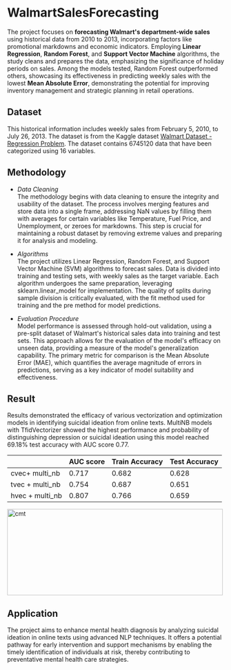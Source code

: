 # WalmartSalesForecasting
The project focuses on **forecasting Walmart's department-wide sales** using historical data from 2010 to 2013, incorporating factors like promotional markdowns and economic indicators. Employing **Linear Regression**, **Random Forest**, and **Support Vector Machine** algorithms, the study cleans and prepares the data, emphasizing the significance of holiday periods on sales. Among the models tested, Random Forest outperformed others, showcasing its effectiveness in predicting weekly sales with the lowest **Mean Absolute Error**, demonstrating the potential for improving inventory management and strategic planning in retail operations.

## Dataset  
This historical information includes weekly sales from February 5, 2010, to July 26, 2013. The dataset is from the Kaggle dataset [Walmart Dataset - Regression Problem](https://www.kaggle.com/datasets/yasserh/walmart-dataset"悬停显示"). The dataset contains 6745120 data that have been categorized using 16 variables.

## Methodology
* *Data Cleaning*  
The methodology begins with data cleaning to ensure the integrity and usability of the dataset. The process involves merging features and store data into a single frame, addressing NaN values by filling them with averages for certain variables like Temperature, Fuel Price, and Unemployment, or zeroes for markdowns. This step is crucial for maintaining a robust dataset by removing extreme values and preparing it for analysis and modeling.  

* *Algorithms*  
The project utilizes Linear Regression, Random Forest, and Support Vector Machine (SVM) algorithms to forecast sales. Data is divided into training and testing sets, with weekly sales as the target variable. Each algorithm undergoes the same preparation, leveraging sklearn.linear_model for implementation. The quality of splits during sample division is critically evaluated, with the fit method used for training and the pre method for model predictions.  

* *Evaluation Procedure*  
Model performance is assessed through hold-out validation, using a pre-split dataset of Walmart's historical sales data into training and test sets. This approach allows for the evaluation of the model's efficacy on unseen data, providing a measure of the model's generalization capability. The primary metric for comparison is the Mean Absolute Error (MAE), which quantifies the average magnitude of errors in predictions, serving as a key indicator of model suitability and effectiveness.

## Result  
Results demonstrated the efficacy of various vectorization and optimization models in identifying suicidal ideation from online texts. MultiNB models with TfidVectorizer showed the highest performance and probability of distinguishing depression or suicidal ideation using this model reached 69.18% test accuracy with AUC score 0.77. 

<div>

|  | AUC score  | Train Accuracy  | Test Accuracy  |
| ---------- | -----------| -----------| -----------|
| cvec+ multi_nb  | 0.717 | 0.682| 0.628 |  
| tvec + multi_nb   | 0.754  | 0.687| 0.651| 
|hvec + multi_nb | 0.807 | 0.766| 0.659 | 

</div>
<img src="/image/result.png" width = "500" height = "200" alt="cmt" />

## Application  
The project aims to enhance mental health diagnosis by analyzing suicidal ideation in online texts using advanced NLP techniques. It offers a potential pathway for early intervention and support mechanisms by enabling the timely identification of individuals at risk, thereby contributing to preventative mental health care strategies.
